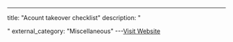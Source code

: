 ---
title: "Acount takeover checklist"
description: "

"
external_category: "Miscellaneous"
---[Visit Website](https://github.com/Az0x7/vulnerability-Checklist/blob/main/Acount%20takeover/ATO.md)

